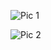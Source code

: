 ![Pic 1](https://github.com/hredhayxz/Ostad-Flutter-App-Development-All/assets/60058949/a68cfbab-455b-4a1e-bc77-937fa4fb8214)

![Pic 2](https://github.com/hredhayxz/Ostad-Flutter-App-Development-All/assets/60058949/681afda8-a882-479c-ae00-346c4b4417d1)
